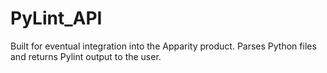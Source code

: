 # PyLint_API

Built for eventual integration into the Apparity product. Parses Python files and returns Pylint output to the user.